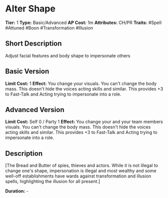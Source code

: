 # Alter Shape

**Tier:** 1
**Type:** Basic/Advanced
**AP Cost:** 1m
**Attributes:** CH/PR
**Traits:** #Spell #Attuned #Boon #Transformation #Illusion

## Short Description
Adjust facial features and body shape to impersonate others

## Basic Version
**Limit Cost:** 1
**Effect:** You change your visuals. You can't change the body mass. This doesn't hide the voices acting skills and similar. This provides +3 to Fast-Talk and Acting trying to impersonate into a role.

## Advanced Version
**Limit Cost:** Self 0 / Party 1
**Effect:** You change your and your team members visuals. You can't change the body mass. This doesn't hide the voices acting skills and similar. This provides +3 to Fast-Talk and Acting trying to impersonate into a role.

## Description
[The Bread and Butter of spies, thieves and actors. While it is not illegal to change one's shape, impersonation is illegal and most wealthy and some well-off establishments have wards against transformation and illusion spells, highlighting the illusion for all present.]

**Duration:** -